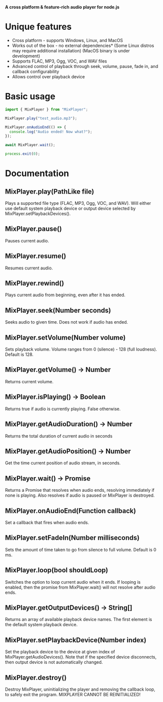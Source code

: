 **A cross platform & feature-rich audio player for node.js**

# Unique features

- Cross platform - supports Windows, Linux, and MacOS
- Works out of the box - no external dependencies\* (Some Linux distros may require additional installation) (MacOS binary is under development)
- Supports FLAC, MP3, Ogg, VOC, and WAV files
- Advanced control of playback through seek, volume, pause, fade in, and callback configurability
- Allows control over playback device

# Basic usage

```javascript
import { MixPlayer } from "MixPlayer";

MixPlayer.play("test_audio.mp3");

MixPlayer.onAudioEnd(() => {
  console.log("Audio ended! Now what?");
});

await MixPlayer.wait();

process.exit(0);
```

# Documentation

## MixPlayer.play(PathLike file)

Plays a supported file type (FLAC, MP3, Ogg, VOC, and WAV). Will either use default system playback device or output device selected by MixPlayer.setPlaybackDevices().

## MixPlayer.pause()

Pauses current audio.

## MixPlayer.resume()

Resumes current audio.

## MixPlayer.rewind()

Plays current audio from beginning, even after it has ended.

## MixPlayer.seek(Number seconds)

Seeks audio to given time. Does not work if audio has ended.

## MixPlayer.setVolume(Number volume)

Sets playback volume. Volume ranges from 0 (silence) - 128 (full loudness). Default is 128.

## MixPlayer.getVolume() -> Number

Returns current volume.

## MixPlayer.isPlaying() -> Boolean

Returns true if audio is currently playing. False otherwise.

## MixPlayer.getAudioDuration() -> Number

Returns the total duration of current audio in seconds

## MixPlayer.getAudioPosition() -> Number

Get the time current position of audio stream, in seconds.

## MixPlayer.wait() -> Promise

Returns a Promise that resolves when audio ends, resolving immediately if none is playing. Also resolves if audio is paused or MixPlayer is destroyed.

## MixPlayer.onAudioEnd(Function callback)

Set a callback that fires when audio ends.

## MixPlayer.setFadeIn(Number milliseconds)

Sets the amount of time taken to go from silence to full volume. Default is 0 ms.

## MixPlayer.loop(bool shouldLoop)

Switches the option to loop current audio when it ends. If looping is enabled, then the promise from MixPlayer.wait() will not resolve after audio ends.

## MixPlayer.getOutputDevices() -> String[]

Returns an array of available playback device names. The first element is the default system playback device.

## MixPlayer.setPlaybackDevice(Number index)

Set the playback device to the device at given index of MixPlayer.getAudioDevices(). Note that if the specified device disconnects, then output device is not automatically changed.

## MixPlayer.destroy()

Destroy MixPlayer, uninitializing the player and removing the callback loop, to safely exit the program. MIXPLAYER CANNOT BE REINITIALIZED!
